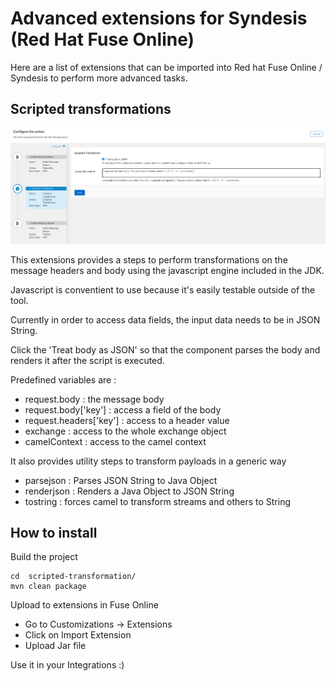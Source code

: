 # Advanced extensions for Syndesis (Red Hat Fuse Online)

Here are a list of extensions that can be imported into Red hat Fuse Online / Syndesis to perform more advanced tasks.

## Scripted transformations

![aims at providing](scripted-transformation/scriptedTransformer.png)


This extensions provides a steps to perform transformations on the message headers and body using the javascript engine included in the JDK.

Javascript is conventient to use because it's easily testable outside of the tool.

Currently in order to access data fields, the input data needs to be in JSON String.

Click the 'Treat body as JSON' so that the component parses the body and renders it after the script is executed.

Predefined variables are :

* request.body : the message body
* request.body['key'] : access a field of the body
* request.headers['key'] : access to a header value
* exchange : access to the whole exchange object
* camelContext : access to the camel context

It also provides utility steps to transform payloads in a generic way
* parsejson : Parses JSON String to Java Object
* renderjson : Renders a Java Object to JSON String
* tostring : forces camel to transform streams and others to String

## How to install

Build the project

```
cd  scripted-transformation/
mvn clean package
```

Upload to extensions in Fuse Online

* Go to Customizations -> Extensions
* Click on Import Extension
* Upload Jar file

Use it in your Integrations :)



